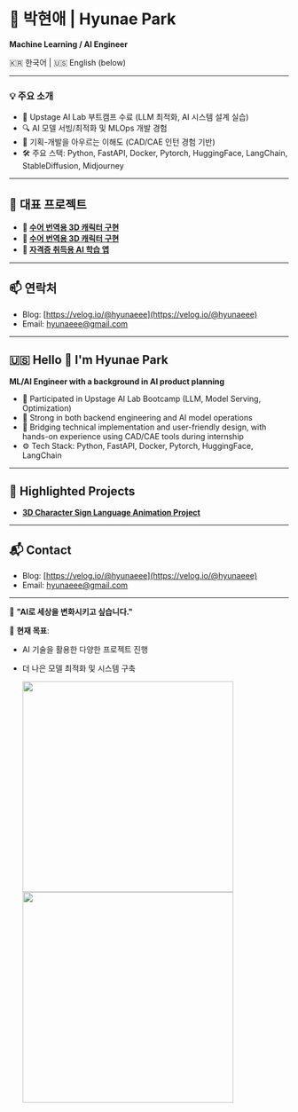 # 👋 박현애 | Hyunae Park

**Machine Learning / AI Engineer**

🇰🇷 한국어 | 🇺🇸 English (below)

---

### 💡 주요 소개

- 🤖 Upstage AI Lab 부트캠프 수료 (LLM 최적화, AI 시스템 설계 실습)
- 🔍 AI 모델 서빙/최적화 및 MLOps 개발 경험
- 🧠 기획-개발을 아우르는 이해도 (CAD/CAE 인턴 경험 기반)
- 🛠️ 주요 스택: Python, FastAPI, Docker, Pytorch, HuggingFace, LangChain, StableDiffusion, Midjourney

---

## 📌 대표 프로젝트

- **🔗 [수어 번역용 3D 캐릭터 구현](https://github.com/hyunaeee/3D_char_sign_lang)**
- **🔗 [수어 번역용 3D 캐릭터 구현](https://github.com/hyunaeee/ai_travel_guide/tree/main)**
- **🔗 [자격증 취득용 AI 학습 앱](https://github.com/hyunaeee/ai_certification_helper)**
  
---

## 📫 연락처

- Blog: [https://velog.io/@hyunaeee](https://velog.io/@hyunaeee)
- Email: hyunaeee@gmail.com

---

## 🇺🇸 Hello 👋 I'm Hyunae Park

**ML/AI Engineer with a background in AI product planning**

- 🧠 Participated in Upstage AI Lab Bootcamp (LLM, Model Serving, Optimization)
- 🧪 Strong in both backend engineering and AI model operations
- 💬 Bridging technical implementation and user-friendly design, with hands-on experience using CAD/CAE tools during internship
- ⚙️ Tech Stack: Python, FastAPI, Docker, Pytorch, HuggingFace, LangChain

---

## 🌟 Highlighted Projects

- **[3D Character Sign Language Animation Project](https://github.com/hyunaeee/3D_char_sign_lang)**


---

## 📬 Contact

- Blog: [https://velog.io/@hyunaeee](https://velog.io/@hyunaeee)
- Email: hyunaeee@gmail.com


---

🎯 **"AI로 세상을 변화시키고 싶습니다."**

📝 **현재 목표**:
- AI 기술을 활용한 다양한 프로젝트 진행
- 더 나은 모델 최적화 및 시스템 구축



  <img src="https://github.com/user-attachments/assets/0d3dea6f-4827-4283-8941-c9452439c32c" width="380" />
  <img src="https://github.com/user-attachments/assets/1ad914e9-944f-4dad-9345-1e80ba833730" width="380" />





